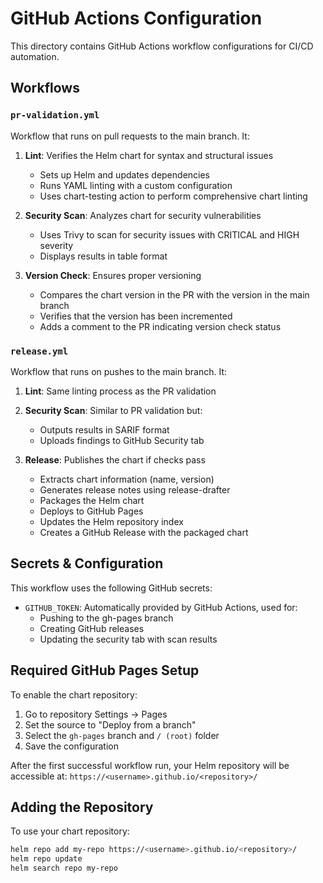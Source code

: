 # GitHub Actions Configuration

This directory contains GitHub Actions workflow configurations for CI/CD automation.

## Workflows

### `pr-validation.yml`

Workflow that runs on pull requests to the main branch. It:

1. **Lint**: Verifies the Helm chart for syntax and structural issues
   - Sets up Helm and updates dependencies
   - Runs YAML linting with a custom configuration
   - Uses chart-testing action to perform comprehensive chart linting

2. **Security Scan**: Analyzes chart for security vulnerabilities
   - Uses Trivy to scan for security issues with CRITICAL and HIGH severity
   - Displays results in table format

3. **Version Check**: Ensures proper versioning
   - Compares the chart version in the PR with the version in the main branch
   - Verifies that the version has been incremented
   - Adds a comment to the PR indicating version check status

### `release.yml`

Workflow that runs on pushes to the main branch. It:

1. **Lint**: Same linting process as the PR validation

2. **Security Scan**: Similar to PR validation but:
   - Outputs results in SARIF format
   - Uploads findings to GitHub Security tab

3. **Release**: Publishes the chart if checks pass
   - Extracts chart information (name, version)
   - Generates release notes using release-drafter
   - Packages the Helm chart
   - Deploys to GitHub Pages
   - Updates the Helm repository index
   - Creates a GitHub Release with the packaged chart

## Secrets & Configuration

This workflow uses the following GitHub secrets:

- `GITHUB_TOKEN`: Automatically provided by GitHub Actions, used for:
  - Pushing to the gh-pages branch
  - Creating GitHub releases
  - Updating the security tab with scan results

## Required GitHub Pages Setup

To enable the chart repository:

1. Go to repository Settings → Pages
2. Set the source to "Deploy from a branch"
3. Select the `gh-pages` branch and `/ (root)` folder
4. Save the configuration

After the first successful workflow run, your Helm repository will be accessible at:
`https://<username>.github.io/<repository>/`

## Adding the Repository

To use your chart repository:

```bash
helm repo add my-repo https://<username>.github.io/<repository>/
helm repo update
helm search repo my-repo
``` 